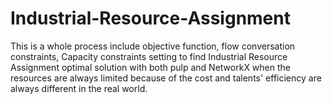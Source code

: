 # Industrial-Resource-Assignment
This is a whole process include objective function, flow conversation constraints, Capacity constraints setting to find Industrial Resource Assignment optimal solution with both pulp and NetworkX when the resources are always limited because of the cost and talents' efficiency are always different in the real world. 
